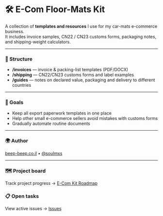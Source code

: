 # 🛠️ E-Com Floor-Mats Kit

A collection of **templates and resources** I use for my car-mats e-commerce business.  
It includes invoice samples, CN22 / CN23 customs forms, packaging notes, and shipping-weight calculators.

---

### 📂 Structure
- **/invoices** — invoice & packing-list templates (PDF/DOCX)  
- **/shipping** — CN22/CN23 customs forms and label examples  
- **/guides** — notes on declared value, packaging and delivery to different countries  

---

### 🚀 Goals
- Keep all export paperwork templates in one place  
- Help other small e-commerce sellers avoid mistakes with customs forms  
- Gradually automate routine documents  

---

### 🌍 Author
[beep-beep.co.il](https://beep-beep.co.il)  •  [@soulmxs](https://t.me/soulmxs)

---

### 🗺️ Project board
Track project progress → [E-Com Kit Roadmap](../../projects)

### 📋 Open tasks
View active issues → [Issues](../../issues)

